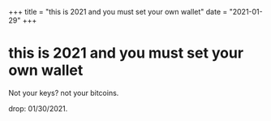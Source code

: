 +++
title = "this is 2021 and you must set your own wallet"
date = "2021-01-29"
+++



# this is 2021 and you must set your own wallet

Not your keys? not your bitcoins.

drop: 01/30/2021.